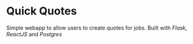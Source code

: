 # Quick Quotes

Simple webapp to allow users to create quotes for jobs. Built with *Flask*, *ReactJS* and *Postgres*